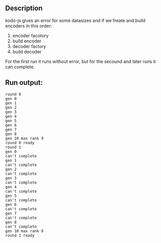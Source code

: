 ## Description

kodo-js gives an error for some datasizes and if we freate and build encoders in this order:
1) encoder facotory
2) build encoder
3) decoder factory
4) build decoder

For the first run it runs without error, but for the secound and later runs it can complete.

## Run output:


```
round 0
gen 0
gen 1
gen 2
gen 3
gen 4
gen 5
gen 6
gen 7
gen 8
gen 10 max rank 9
round 0 ready
round 1
gen 0
can't complete
gen 1
can't complete
gen 2
can't complete
gen 3
can't complete
gen 4
can't complete
gen 5
can't complete
gen 6
can't complete
gen 7
can't complete
gen 8
can't complete
gen 10 max rank 9
round 1 ready
```